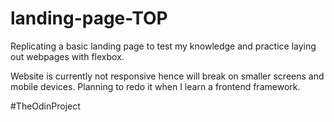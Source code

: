 # landing-page-TOP

Replicating a basic landing page to test my knowledge and practice laying out webpages with flexbox.

Website is currently not responsive hence will break on smaller screens and mobile devices. Planning to redo it when I learn a frontend framework.

#TheOdinProject
